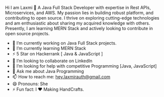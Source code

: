 Hi I am Laxmi 👋
A Java Full Stack Developer with expertise in Rest APIs, Microservices, and AWS. My passion lies in building robust platform, and contributing to open source. I thrive on exploring cutting-edge technologies and am enthusiastic about sharing my acquired knowledge with others. Presently, I am learning MERN Stack and actively looking to contribute in open source projects.

- 🔭 I’m currently working on Java Full Stack projects.
- 🌱 I’m currently learning MERN Stack
- ⚡  5 Star on Hackerrank [ Java & JavaScript ] 
- 👯 I’m looking to collaborate on LinkedIn
- 🤔 I’m looking for help with competitive Programming [Java, JavaScript]
- 💬 Ask me about Java Programming
- 📫 How to reach me:  hey.laxmirauth@gmail.com
- 😄 Pronouns: She
- ⚡ Fun fact: I ❤️ Making HandCrafts. 

